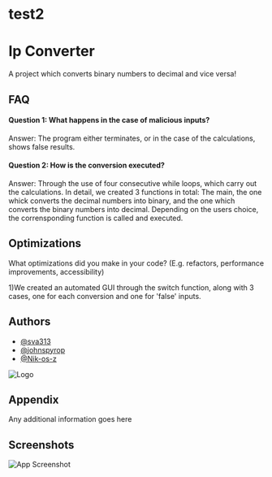 
# test2

# Ip Converter

A project which converts binary numbers to decimal and vice versa!


## FAQ

#### Question 1: What happens in the case of malicious inputs?

Answer: The program either terminates, or in the case of the calculations, shows false results.

#### Question 2: How is the conversion executed?

Answer: Through the use of four consecutive while loops, which carry out the calculations.
In detail, we created 3 functions in total: The main, the one whick converts  the     decimal numbers into binary, and the one which converts the binary numbers into decimal.
Depending on the users choice, the corrensponding function is called and executed.


## Optimizations

What optimizations did you make in your code? (E.g. refactors, performance improvements, accessibility)

1)We created an automated GUI through the switch function, along with 3 cases, one for each conversion and one for 'false' inputs.




## Authors

- [@sva313](https://github.com/Sva313)
- [@johnspyrop](https://github.com/johnspyrop)
- [@Nik-os-z](https://github.com/Nik-os-z)



![Logo](https://cdn.freelogodesign.org/files/76f616653e3e462bbeb29bdba7d8dceb/thumb/logo_200x200.png?v=0)



## Appendix

Any additional information goes here


## Screenshots

![App Screenshot](https://via.placeholder.com/468x300?text=App+Screenshot+Here)

